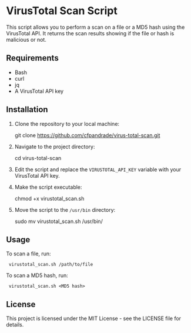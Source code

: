 # VirusTotal Scan Script

This script allows you to perform a scan on a file or a MD5 hash using the VirusTotal API. It returns the scan results showing if the file or hash is malicious or not.

## Requirements

- Bash
- curl
- jq
- A VirusTotal API key

## Installation

1. Clone the repository to your local machine:

     git clone https://github.com/cfpandrade/virus-total-scan.git

2. Navigate to the project directory:

     cd virus-total-scan

3. Edit the script and replace the `VIRUSTOTAL_API_KEY` variable with your VirusTotal API key.

4. Make the script executable:

     chmod +x virustotal_scan.sh

5. Move the script to the `/usr/bin` directory:

     sudo mv virustotal_scan.sh /usr/bin/

## Usage

  To scan a file, run:

     virustotal_scan.sh /path/to/file

  To scan a MD5 hash, run:

     virustotal_scan.sh <MD5 hash>

## License

This project is licensed under the MIT License - see the LICENSE file for details.


